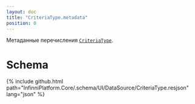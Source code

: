 ```yaml
---
layout: doc
title: "CriteriaType.metadata"
position: 0
---
```


Метаданные перечисления [`CriteriaType`](../).

# Schema

{% include github.html path="InfinniPlatform.Core/.schema/UI/DataSource/CriteriaType.resjson" lang="json" %}

